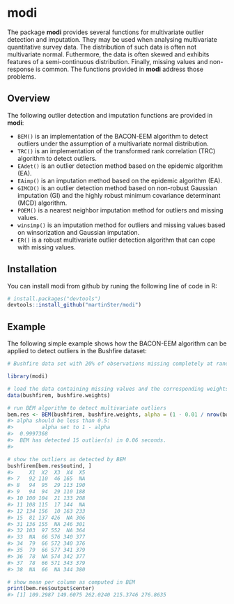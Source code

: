 
<!-- README.md is generated from README.Rmd. Please edit that file -->
modi
====

The package **modi** provides several functions for multivariate outlier detection and imputation. They may be used when analysing multivariate quantitative survey data. The distribution of such data is often not multivariate normal. Futhermore, the data is often skewed and exhibits features of a semi-continuous distribution. Finally, missing values and non-response is common. The functions provided in **modi** address those problems.

Overview
--------

The following outlier detection and imputation functions are provided in **modi**:

-   `BEM()` is an implementation of the BACON-EEM algorithm to detect outliers under the assumption of a multivariate normal distribution.
-   `TRC()` is an implementation of the transformed rank correlation (TRC) algorithm to detect outliers.
-   `EAdet()` is an outlier detection method based on the epidemic algorithm (EA).
-   `EAimp()` is an imputation method based on the epidemic algorithm (EA).
-   `GIMCD()` is an outlier detection method based on non-robust Gaussian imputation (GI) and the highly robust minimum covariance determinant (MCD) algorithm.
-   `POEM()` is a nearest neighbor imputation method for outliers and missing values.
-   `winsimp()` is an imputation method for outliers and missing values based on winsorization and Gaussian imputation.
-   `ER()` is a robust multivariate outlier detection algorithm that can cope with missing values.

Installation
------------

You can install modi from github by runing the following line of code in R:

``` r
# install.packages("devtools")
devtools::install_github("martinSter/modi")
```

Example
-------

The following simple example shows how the BACON-EEM algorithm can be applied to detect outliers in the Bushfire dataset:

``` r
# Bushfire data set with 20% of observations missing completely at random (MCAR)

library(modi)

# load the data containing missing values and the corresponding weights
data(bushfirem, bushfire.weights)

# run BEM algorithm to detect multivariate outliers
bem.res <- BEM(bushfirem, bushfire.weights, alpha = (1 - 0.01 / nrow(bushfirem)))
#> alpha should be less than 0.5:
#>         alpha set to 1 - alpha
#>  0.9997368
#>  BEM has detected 15 outlier(s) in 0.06 seconds. 
#> 

# show the outliers as detected by BEM
bushfirem[bem.res$outind, ]
#>     X1  X2  X3  X4  X5
#> 7   92 110  46 165  NA
#> 8   94  95  29 113 190
#> 9   94  94  29 110 188
#> 10 100 104  21 133 208
#> 11 108 115  17 144  NA
#> 12 134 156  10 163 233
#> 15  81 137 426  NA 306
#> 31 136 155  NA 246 301
#> 32 103  97 552  NA 364
#> 33  NA  66 576 340 377
#> 34  79  66 572 340 376
#> 35  79  66 577 341 379
#> 36  78  NA 574 342 377
#> 37  78  66 571 343 379
#> 38  NA  66  NA 344 380

# show mean per column as computed in BEM
print(bem.res$output$center)
#> [1] 109.2987 149.6075 262.0240 215.3746 276.8635
```
